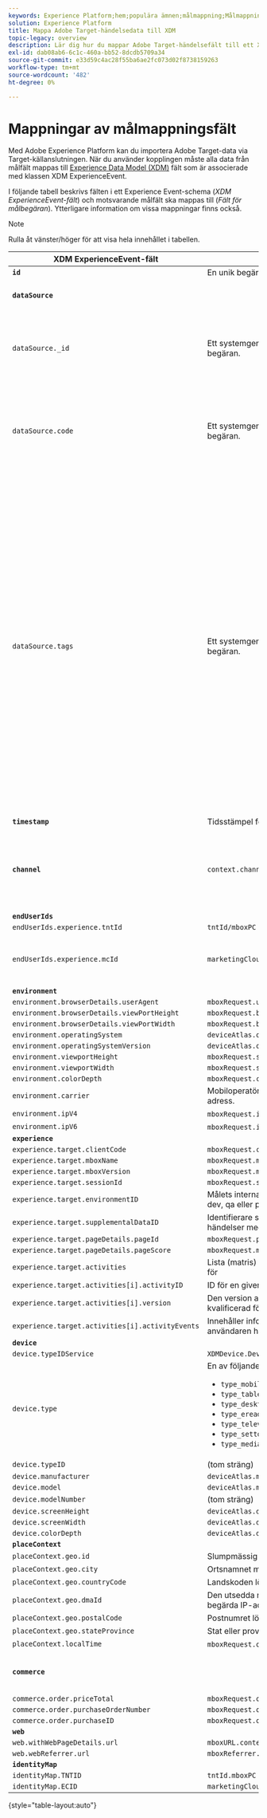 ```yaml
---
keywords: Experience Platform;hem;populära ämnen;målmappning;Målmappning
solution: Experience Platform
title: Mappa Adobe Target-händelsedata till XDM
topic-legacy: overview
description: Lär dig hur du mappar Adobe Target-händelsefält till ett XDM-schema (Experience Data Model) som kan användas i Adobe Experience Platform.
exl-id: dab08ab6-6c1c-460a-bb52-8dcdb5709a34
source-git-commit: e33d59c4ac28f55ba6ae2fc073d02f8738159263
workflow-type: tm+mt
source-wordcount: '482'
ht-degree: 0%

---
```


# Mappningar av målmappningsfält

Med Adobe Experience Platform kan du importera Adobe Target-data via Target-källanslutningen. När du använder kopplingen måste alla data från målfält mappas till [Experience Data Model (XDM)](../../../../xdm/home.md) fält som är associerade med klassen XDM ExperienceEvent.

I följande tabell beskrivs fälten i ett Experience Event-schema (*XDM ExperienceEvent-fält*) och motsvarande målfält ska mappas till (*Fält för målbegäran*). Ytterligare information om vissa mappningar finns också.

>[!NOTE]
>
>Rulla åt vänster/höger för att visa hela innehållet i tabellen.

| XDM ExperienceEvent-fält | Fält för målbegäran | Anteckningar |
| ------------------------- | -------------------- | ----- |
| **`id`** | En unik begärandeidentifierare |
| **`dataSource`** |  | Konfigurerad till &quot;1&quot; för alla klienter. |
| `dataSource._id` | Ett systemgenererat värde som inte kan skickas med begäran. | Datakällans unika ID. Detta tillhandahålls av den person eller det system som skapade datakällan. |
| `dataSource.code` | Ett systemgenererat värde som inte kan skickas med begäran. | En genväg till det fullständiga @id:t. Minst en av koderna eller @id kan användas. Ibland kallas den här koden för integreringskoden för datakällan. |
| `dataSource.tags` | Ett systemgenererat värde som inte kan skickas med begäran. | Taggar används för att ange hur alias som representeras av en viss datakälla ska tolkas av program som använder dessa alias.<br><br>Exempel:<br><ul><li>`isAVID`: Datakällor som representerar besökar-ID:n för Analytics.</li><li>`isCRSKey`: Datakällor som representerar alias som ska användas som nycklar i CRS.</li></ul>Taggar anges när datakällan skapas, men de inkluderas även i pipeline-meddelanden när en viss datakälla refereras. |
| **`timestamp`** | Tidsstämpel för händelse |
| **`channel`** | `context.channel` | Fungerar bara med visningsleverans. Alternativen är &quot;web&quot; och &quot;mobile&quot;, med &quot;web&quot; som standard. |
| **`endUserIds`** |
| `endUserIds.experience.tntId` | `tntId/mboxPC` |
| `endUserIds.experience.mcId` | `marketingCloudVisitorId` | Experience Cloud ID (ECID) kallas även MCID och används även i namnutrymmen. |
| **`environment`** |
| `environment.browserDetails.userAgent` | `mboxRequest.userAgent` |
| `environment.browserDetails.viewPortHeight` | `mboxRequest.browserHeight` |
| `environment.browserDetails.viewPortWidth` | `mboxRequest.browserWidth` |
| `environment.operatingSystem` | `deviceAtlas.osName` |
| `environment.operatingSystemVersion` | `deviceAtlas.osVersion` |
| `environment.viewportHeight` | `mboxRequest.screenHeight` |
| `environment.viewportWidth` | `mboxRequest.screenWidth` |
| `environment.colorDepth` | `mboxRequest.colorDepth` |
| `environment.carrier` | Mobiloperatörens namn matchades baserat på begärans IP-adress. |
| `environment.ipV4` | `mboxRequest.ipAddress` (om i V4-format) |
| `environment.ipV6` | `mboxRequest.ipAddress` (om i V6-format) |
| **`experience`** |
| `experience.target.clientCode` | `mboxRequest.client` |
| `experience.target.mboxName` | `mboxRequest.mboxName` |
| `experience.target.mboxVersion` | `mboxRequest.mboxVersion` |
| `experience.target.sessionId` | `mboxRequest.sessionId` |
| `experience.target.environmentID` | Målets interna mappning för kunddefinierade miljöer (som dev, qa eller prod). |
| `experience.target.supplementalDataID` | Identifierare som används för att sätta ihop Target-händelser med Analytics-händelser |
| `experience.target.pageDetails.pageId` | `mboxRequest.pageId` |
| `experience.target.pageDetails.pageScore` | `mboxRequest.mboxPageValue` |
| `experience.target.activities` | Lista (matris) med aktiviteter som besökaren har kvalificerat för |
| `experience.target.activities[i].activityID` | ID för en given aktivitet som besökaren är kvalificerad för |
| `experience.target.activities[i].version` | Den version av en viss aktivitet som besökaren är kvalificerad för |
| `experience.target.activities[i].activityEvents` | Innehåller information om aktivitetshändelser som användaren har träffats med den här händelsen. |
| **`device`** |
| `device.typeIDService` | `XDMDevice.Device.TypeIDService.typeIDService_deviceatlas` |
| `device.type` | En av följande egenskaper i `deviceAtlas` (eller NULL): <ul><li>`type_mobile`</li><li>`type_tablet`</li><li>`type_desktop`</li><li>`type_ereader`</li><li>`type_television`</li><li>`type_settop`</li><li>`type_mediaplayer`</li></ul> |
| `device.typeID` | (tom sträng) |
| `device.manufacturer` | `deviceAtlas.manufacturer` |
| `device.model` | `deviceAtlas.model` |
| `device.modelNumber` | (tom sträng) |
| `device.screenHeight` | `deviceAtlas.displayHeight` |
| `device.screenWidth` | `deviceAtlas.displayWidth` |
| `device.colorDepth` | `deviceAtlas.displayColorDepth` |
| **`placeContext`** |
| `placeContext.geo.id` | Slumpmässig UID (obligatoriskt) |
| `placeContext.geo.city` | Ortsnamnet matchades baserat på begärans IP-adress. |
| `placeContext.geo.countryCode` | Landskoden löstes utifrån den begärda IP-adressen. |
| `placeContext.geo.dmaId` | Den utsedda marknadsområdeskoden löstes utifrån den begärda IP-adressen. |
| `placeContext.geo.postalCode` | Postnumret löstes utifrån den begärda IP-adressen. |
| `placeContext.geo.stateProvince` | Stat eller provins löstes utifrån begärans IP-adress. |
| `placeContext.localTime` | `mboxRequest.offsetTime` + `mboxRequest.currentServerTime` |
| **`commerce`** |  | Ange bara om det finns orderinformation i begäran. |
| `commerce.order.priceTotal` | `mboxRequest.orderTotal` |
| `commerce.order.purchaseOrderNumber` | `mboxRequest.orderId` |
| `commerce.order.purchaseID` | `mboxRequest.orderId` |
| **`web`** |
| `web.withWebPageDetails.url` | `mboxURL.context.address.url` |
| `web.webReferrer.url` | `mboxReferrer.context.address.url` |
| **`identityMap`** |
| `identityMap.TNTID` | `tntId.mboxPC` |
| `identityMap.ECID` | `marketingCloudVisitorId` |

{style=&quot;table-layout:auto&quot;}
